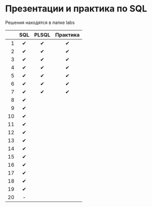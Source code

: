 # Презентации и практика по SQL

Решения находятся в папке labs

|      | SQL  | PLSQL | Практика |
| ---: | :--: | :---: | :------: |
|    1 |  ✔   |   ✔   |    ✔     |
|    2 |  ✔   |   ✔   |    ✔     |
|    3 |  ✔   |   ✔   |    ✔     |
|    4 |  ✔   |   ✔   |    ✔     |
|    5 |  ✔   |   ✔   |    ✔     |
|    6 |  ✔   |   ✔   |    ✔     |
|    7 |  ✔   |   ✔   |    ✔     |
|    8 |  ✔   |       |          |
|    9 |  ✔   |       |          |
|   10 |  ✔   |       |          |
|   11 |  ✔   |       |          |
|   12 |  ✔   |       |          |
|   13 |  ✔   |       |          |
|   14 |  ✔   |       |          |
|   15 |  ✔   |       |          |
|   16 |  ✔   |       |          |
|   17 |  ✔   |       |          |
|   18 |  ✔   |       |          |
|   19 |  ✔   |       |          |
|   20 |  -   |       |          |